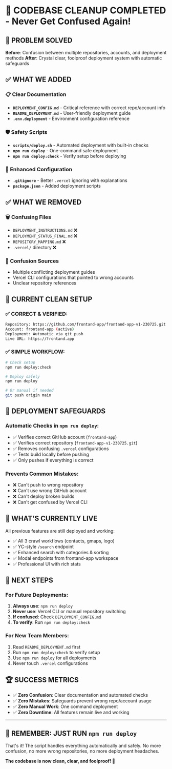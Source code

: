 # 🧹 **CODEBASE CLEANUP COMPLETED** - Never Get Confused Again!

## 🎯 **PROBLEM SOLVED**

**Before**: Confusion between multiple repositories, accounts, and deployment methods
**After**: Crystal clear, foolproof deployment system with automatic safeguards

## ✅ **WHAT WE ADDED**

### **📋 Clear Documentation**
- **`DEPLOYMENT_CONFIG.md`** - Critical reference with correct repo/account info
- **`README_DEPLOYMENT.md`** - User-friendly deployment guide
- **`.env.deployment`** - Environment configuration reference

### **🛡️ Safety Scripts**
- **`scripts/deploy.sh`** - Automated deployment with built-in checks
- **`npm run deploy`** - One-command safe deployment
- **`npm run deploy:check`** - Verify setup before deploying

### **🔧 Enhanced Configuration**
- **`.gitignore`** - Better `.vercel` ignoring with explanations
- **`package.json`** - Added deployment scripts

## ✅ **WHAT WE REMOVED**

### **🗑️ Confusing Files**
- `DEPLOYMENT_INSTRUCTIONS.md` ❌
- `DEPLOYMENT_STATUS_FINAL.md` ❌  
- `REPOSITORY_MAPPING.md` ❌
- `.vercel/` directory ❌

### **🚫 Confusion Sources**
- Multiple conflicting deployment guides
- Vercel CLI configurations that pointed to wrong accounts
- Unclear repository references

## 🎯 **CURRENT CLEAN SETUP**

### **✅ CORRECT & VERIFIED:**
```bash
Repository: https://github.com/frontand-app/frontand-app-v1-230725.git
Account: frontand-app (active)
Deployment: Automatic via git push
Live URL: https://frontand.app
```

### **✅ SIMPLE WORKFLOW:**
```bash
# Check setup
npm run deploy:check

# Deploy safely
npm run deploy

# Or manual if needed
git push origin main
```

## 🚀 **DEPLOYMENT SAFEGUARDS**

### **Automatic Checks in `npm run deploy`:**
- ✅ Verifies correct GitHub account (`frontand-app`)
- ✅ Verifies correct repository (`frontand-app-v1-230725.git`)
- ✅ Removes confusing `.vercel` configurations
- ✅ Tests build locally before pushing
- ✅ Only pushes if everything is correct

### **Prevents Common Mistakes:**
- ❌ Can't push to wrong repository
- ❌ Can't use wrong GitHub account
- ❌ Can't deploy broken builds
- ❌ Can't get confused by Vercel CLI

## 🎉 **WHAT'S CURRENTLY LIVE**

All previous features are still deployed and working:
- ✅ All 3 crawl workflows (contacts, gmaps, logo)
- ✅ YC-style `/search` endpoint
- ✅ Enhanced search with categories & sorting
- ✅ Modal endpoints from frontand-app workspace
- ✅ Professional UI with rich stats

## 📝 **NEXT STEPS**

### **For Future Deployments:**
1. **Always use**: `npm run deploy`
2. **Never use**: Vercel CLI or manual repository switching
3. **If confused**: Check `DEPLOYMENT_CONFIG.md`
4. **To verify**: Run `npm run deploy:check`

### **For New Team Members:**
1. Read `README_DEPLOYMENT.md` first
2. Run `npm run deploy:check` to verify setup
3. Use `npm run deploy` for all deployments
4. Never touch `.vercel` configurations

## 🏆 **SUCCESS METRICS**

- ✅ **Zero Confusion**: Clear documentation and automated checks
- ✅ **Zero Mistakes**: Safeguards prevent wrong repo/account usage
- ✅ **Zero Manual Work**: One command deployment
- ✅ **Zero Downtime**: All features remain live and working

---

## 🎯 **REMEMBER: JUST RUN `npm run deploy`**

That's it! The script handles everything automatically and safely. No more confusion, no more wrong repositories, no more deployment headaches.

**The codebase is now clean, clear, and foolproof! 🚀**